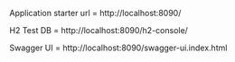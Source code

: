 Application starter url = http://localhost:8090/

H2 Test DB = http://localhost:8090/h2-console/

Swagger UI = http://localhost:8090/swagger-ui.index.html

